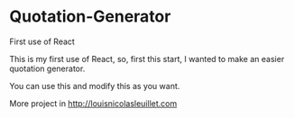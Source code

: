 # Quotation-Generator
First use of React

This is my first use of React, so, first this start, I wanted to make an easier quotation generator.

You can use this and modify this as you want.

More project in http://louisnicolasleuillet.com
